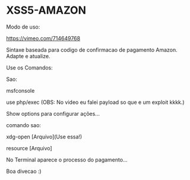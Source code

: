 # XSS5-AMAZON





Modo de uso:


https://vimeo.com/714649768


Sintaxe baseada para codigo de confirmacao de pagamento Amazon. Adapte e atualize.


Use os Comandos:


Sao:


msfconsole


use php/exec (OBS: No video eu falei payload so que e um exploit kkkk.)


Show options para configurar ações...


comando sao:


xdg-open [Arquivo](Use essa!)


resource [Arquivo]


No Terminal aparece o processo do pagamento...


Boa divecao :)

